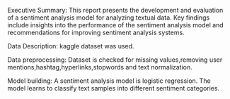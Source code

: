 Executive Summary:
This report presents the development and evaluation of a sentiment analysis model for analyzing textual data. Key findings include insights into the performance of the sentiment analysis model and recommendations for improving sentiment analysis systems.

Data Description:
kaggle dataset was used.

Data preprocessing:
Dataset is checked for missing values,removing user mentions,hashtag,hyperlinks,stopwords and text normalization.

Model building:
A sentiment analysis model is logistic regression. The model learns to classify text samples into different sentiment categories.




